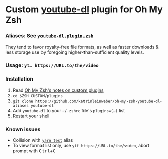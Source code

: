 # Custom [youtube-dl](https://ytdl-org.github.io/youtube-dl/)  plugin for Oh My Zsh

### Aliases: See [`youtube-dl.plugin.zsh`](youtube-dl.plugin.zsh) 

They tend to favor royalty-free file formats,
as well as faster downloads & less storage use
by foregoing higher-than-sufficient quality levels.

### Usage: `yt… https://URL.to/the/video`

### Installation

1. Read [Oh My Zsh's notes on custom plugins](https://github.com/ohmyzsh/ohmyzsh#custom-plugins-and-themes)
1. `cd $ZSH_CUSTOM/plugins`
1. `git clone https://github.com/katrinleinweber/oh-my-zsh-youtube-dl-aliases youtube-dl`
1. Add `youtube-dl` to your `~/.zshrc` file's `plugins=(…)` list
1. Restart your shell

### Known issues

- Collision with [`yarn test`](https://github.com/ohmyzsh/ohmyzsh/tree/master/plugins/yarn#aliases)
alias
- To view format list only, use `ytf https://URL.to/the/video`,
  abort prompt with <kbd>Ctrl</kbd>+<kbd>C</kbd>
 
